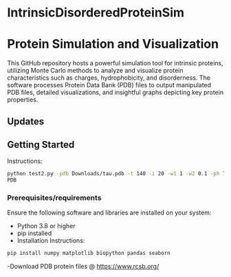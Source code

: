 # IntrinsicDisorderedProteinSim
# Protein Simulation and Visualization

This GitHub repository hosts a powerful simulation tool for intrinsic proteins, utilizing Monte Carlo methods to analyze and visualize protein characteristics such as charges, hydrophobicity, and disorderness. The software processes Protein Data Bank (PDB) files to output manipulated PDB files, detailed visualizations, and insightful graphs depicting key protein properties.

## Updates

## Getting Started
Instructions:

```bash
python test2.py -pdb Downloads/tau.pdb -t 140 -i 20 -w1 1 -w2 0.1 -ph 7
PDB
```


### Prerequisites/requirements

Ensure the following software and libraries are installed on your system:
- Python 3.8 or higher
- pip installed
- Installation Instructions:
```bash
pip install numpy matplotlib biopython pandas seaborn
```
-Download PDB protein files @ https://www.rcsb.org/

